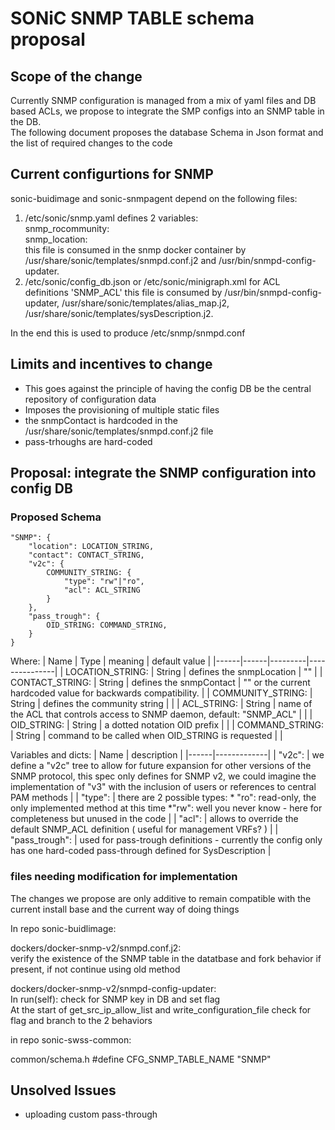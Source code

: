 # SONiC SNMP TABLE schema proposal #

## Scope of the change ##

Currently SNMP configuration is managed from a mix of yaml files and DB based ACLs, we propose to integrate the SMP configs into an SNMP table in the DB.  
The following document proposes the database Schema in Json format and the list of required changes to the code

## Current configurtions for SNMP ##
sonic-buidimage and sonic-snmpagent depend on the following files:
1. /etc/sonic/snmp.yaml
    defines 2 variables:  
        snmp_rocommunity:  
        snmp_location:  
   this file is consumed in the snmp docker container by /usr/share/sonic/templates/snmpd.conf.j2 and /usr/bin/snmpd-config-updater.  
2. /etc/sonic/config_db.json or /etc/sonic/minigraph.xml for ACL definitions 'SNMP_ACL'
   this file is consumed by /usr/bin/snmpd-config-updater, /usr/share/sonic/templates/alias_map.j2, /usr/share/sonic/templates/sysDescription.j2.

In the end this is used to produce /etc/snmp/snmpd.conf

## Limits and incentives to change ##
- This goes against the principle of having the config DB be the central repository of configuration data
- Imposes the provisioning of multiple static files
- the snmpContact is hardcoded in the /usr/share/sonic/templates/snmpd.conf.j2 file
- pass-trhoughs are hard-coded

## Proposal: integrate the SNMP configuration into config DB ##
### Proposed Schema ###

```
"SNMP": {
    "location": LOCATION_STRING,
    "contact": CONTACT_STRING,
	"v2c": {
        COMMUNITY_STRING: {
            "type": "rw"|"ro",
            "acl": ACL_STRING
        }
    },
    "pass_trough": {
        OID_STRING: COMMAND_STRING,
	}
}
```

Where:
| Name | Type | meaning | default value |
|------|------|---------|---------------|
| LOCATION_STRING: | String | defines the snmpLocation | "" |
| CONTACT_STRING: | String | defines the snmpContact | "" or the current hardcoded value for backwards compatibility. |
| COMMUNITY_STRING: | String | defines the community string | |
| ACL_STRING: | String | name of the ACL that controls access to SNMP daemon, default: "SNMP_ACL" | |
| OID_STRING: | String | a dotted notation OID prefix | |
| COMMAND_STRING: | String | command to be called when OID_STRING is requested | |

Variables and dicts:
| Name | description |
|------|-------------|
| "v2c": | we define a "v2c" tree to allow for future expansion for other versions of the SNMP protocol, this spec only defines for SNMP v2, we could imagine the implementation of "v3" with the inclusion of users or references to central PAM methods |
| "type": | there are 2 possible types:   * "ro": read-only, the only implemented method at this time  *"rw": well you never know - here for completeness but unused in the code |
| "acl": | allows to override the default SNMP_ACL definition ( useful for management VRFs? ) |
| "pass_trough": | used for pass-trough definitions - currently the config only has one hard-coded pass-through defined for SysDescription |

### files needing modification for implementation ###

The changes we propose are only additive to remain compatible with the current install base and the current way of doing things

In repo sonic-buidlimage:

dockers/docker-snmp-v2/snmpd.conf.j2:  
    verify the existence of the SNMP table in the datatbase and fork behavior if present, if not continue using old method

dockers/docker-snmp-v2/snmpd-config-updater:  
In run(self): check for SNMP key in DB and set flag  
At the start of get_src_ip_allow_list and write_configuration_file check for flag and branch to the 2 behaviors


in repo sonic-swss-common: 

common/schema.h
#define CFG_SNMP_TABLE_NAME           "SNMP"

## Unsolved Issues ##
- uploading custom pass-through
